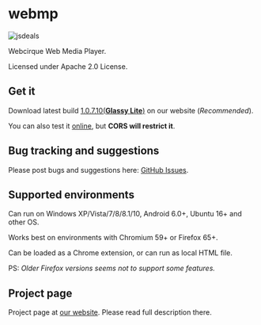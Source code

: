 # webmp

![jsdeals](https://github.com/webcirque/webmp/workflows/jsdeals/badge.svg)

Webcirque Web Media Player.

Licensed under Apache 2.0 License.

## Get it

Download latest build [1.0.7.10(**Glassy Lite**)](https://webcirque.github.io/pwcq-pages/projects/webmp/builds/1.0.7.10.zip) on our website (_Recommended_).

You can also test it [online](https://webcirque.github.io/webmp), but **CORS will restrict it**.

## Bug tracking and suggestions

Please post bugs and suggestions here: [GitHub Issues](https://github.com/webcirque/webmp/issues).

## Supported environments

Can run on Windows XP/Vista/7/8/8.1/10, Android 6.0+, Ubuntu 16+ and other OS.

Works best on environments with Chromium 59+ or Firefox 65+.

Can be loaded as a Chrome extension, or can run as local HTML file.

PS: _Older Firefox versions seems not to support some features._

## Project page

Project page at [our website](https://webcirque.github.io/pwcq-pages/project/webmp). Please read full description there.

<!--Get FLV [https://api.bilibili.com/x/player/playurl?avid=58451592&cid=101951691&qn=64&type=&otype=json]-->
